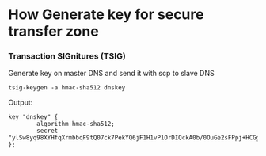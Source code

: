 

# How Generate key for secure transfer zone

### Transaction SIGnitures (TSIG)
Generate key on master DNS and send it with scp to slave DNS
```
tsig-keygen -a hmac-sha512 dnskey
```
Output:

```
key "dnskey" {
        algorithm hmac-sha512;
        secret "ylSw8yq98XYHfqXrmbbqF9tQ07ck7PekYQ6jF1H1vP1OrDIQckA0b/0OuGe2sFPpj+HCGg/cE1Pj4Viyi8r09w==";
};

```








